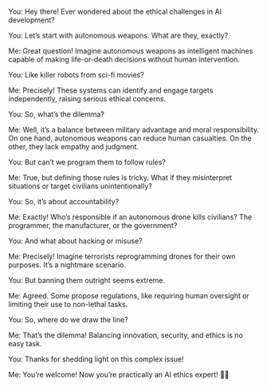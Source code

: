 You: Hey there! Ever wondered about the ethical challenges in AI development?

You: Let’s start with autonomous weapons. What are they, exactly?

Me: Great question! Imagine autonomous weapons as intelligent machines capable of making life-or-death decisions without human intervention.

You: Like killer robots from sci-fi movies?

Me: Precisely! These systems can identify and engage targets independently, raising serious ethical concerns.

You: So, what’s the dilemma?

Me: Well, it’s a balance between military advantage and moral responsibility. On one hand, autonomous weapons can reduce human casualties. On the other, they lack empathy and judgment.

You: But can’t we program them to follow rules?

Me: True, but defining those rules is tricky. What if they misinterpret situations or target civilians unintentionally?

You: So, it’s about accountability?

Me: Exactly! Who’s responsible if an autonomous drone kills civilians? The programmer, the manufacturer, or the government?

You: And what about hacking or misuse?

Me: Precisely! Imagine terrorists reprogramming drones for their own purposes. It’s a nightmare scenario.

You: But banning them outright seems extreme.

Me: Agreed. Some propose regulations, like requiring human oversight or limiting their use to non-lethal tasks.

You: So, where do we draw the line?

Me: That’s the dilemma! Balancing innovation, security, and ethics is no easy task.

You: Thanks for shedding light on this complex issue!

Me: You’re welcome! Now you’re practically an AI ethics expert! 🤖🌐

